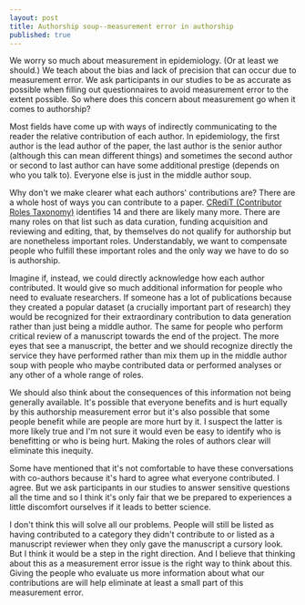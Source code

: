 ```yaml
---
layout: post
title: Authorship soup--measurement error in authorship
published: true
---
```


We worry so much about measurement in epidemiology. (Or at least we should.) We teach about the bias and lack of precision that can occur due to measurement error. We ask participants in our studies to be as accurate as possible when filling out questionnaires to avoid measurement error to the extent possible. So where does this concern about measurement go when it comes to authorship?

Most fields have come up with ways of indirectly communicating to the reader the relative contribution of each author. In epidemiology, the first author is the lead author of the paper, the last author is the senior author (although this can mean different things) and sometimes the second author or second to last author can have some additional prestige (depends on who you talk to). Everyone else is just in the middle author soup.

Why don't we make clearer what each authors' contributions are? There are a whole host of ways you can contribute to a paper. [CRediT (Contributor Roles Taxonomy)](https://www.casrai.org/credit.html) identifies 14 and there are likely many more. There are many roles on that list such as data curation, funding acquisition and reviewing and editing, that, by themselves do not qualify for authorship but are nonetheless important roles. Understandably, we want to compensate people who fulfill these important roles and the only way we have to do so is authorship.

Imagine if, instead, we could directly acknowledge how each author contributed. It would give so much additional information for people who need to evaluate researchers. If someone has a lot of publications because they created a popular dataset (a crucially important part of research) they would be recognized for their extraordinary contribution to data generation rather than just being a middle author. The same for people who perform critical review of a manuscript towards the end of the project. The more eyes that see a manuscript, the better and we should recognize directly the service they have performed rather than mix them up in the middle author soup with people who maybe contributed data or performed analyses or any other of a whole range of roles. 

We should also think about the consequences of this information not being generally available. It's possible that everyone benefits and is hurt equally by this authorship measurement error but it's also possible that some people benefit while are people are more hurt by it. I suspect the latter is more likely true and I'm not sure it would even be easy to identify who is benefitting or who is being hurt. Making the roles of authors clear will eliminate this inequity. 

Some have mentioned that it's not comfortable to have these conversations with co-authors because it's hard to agree what everyone contributed. I agree. But we ask participants in our studies to answer sensitive questions all the time and so I think it's only fair that we be prepared to experiences a little discomfort ourselves if it leads to better science.

I don't think this will solve all our problems. People will still be listed as having contributed to a category they didn't contribute to or listed as a manuscript reviewer when they only gave the manuscript a cursory look. But I think it would be a step in the right direction. And I believe that thinking about this as a measurement error issue is the right way to think about this. Giving the people who evaluate us more information about what our contributions are will help eliminate at least a small part of this measurement error. 
